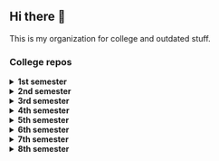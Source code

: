 ## Hi there 👋

This is my organization for college and outdated stuff.

### College repos

<details>
  <summary><b>1st semester</b></summary>
</details>
<details>
  <summary><b>2nd semester</b></summary>
</details>
<details>
  <summary><b>3rd semester</b></summary>
</details>
<details>
  <summary><b>4th semester</b></summary>
</details>
<details>
  <summary><b>5th semester</b></summary>
</details>
<details>
  <summary><b>6th semester</b></summary>
</details>
<details>
  <summary><b>7th semester</b></summary>
  
  - [G0014 - Machine Learning](https://github.com/henrilhos-archives/G0014-Machine-Learning)
</details>
<details>
  <summary><b>8th semester</b></summary>
</details>
